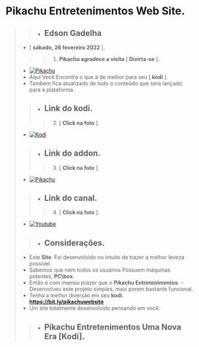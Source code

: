 # **Pikachu Entretenimentos Web Site**.
>> - ## **Edson Gadelha** 
> - [ **sábado, 26 fevereiro 2022** ].
>>> 1. **Pikachu agradece a visita** [ **Divirta-se** ].
> - [![Pikachu](https://i.imgur.com/WQNErVg.jpg)](https://cuspida.github.io/PikachuEntretenimentos/)
> - Aqui Você Encontra o que à de melhor para seu [ **kodi** ].
> - Tambem fica atualizado de todo o conteúdo que sera lançado para a plataforma.
>> - ## **Link do kodi**.
>>> 2. [ **Click na foto** ].
> - [![Kodi](https://pod.inrupt.com/pikachu12/public/AddonPikachu/Imagens/KodiPikachu.png)](https://kodi.tv/)
>> - ## **Link do addon**.
>>> 3. [ **Click na foto** ].
> - [![Pikachu](https://i.imgur.com/lOnHDqG.jpg)](https://github.com/cuspida/cuspida/blob/main/plugin.video.pikachu.zip?raw=true)
>> - ## **Link do canal**.
>>> 4. [ **Click na foto** ].
> - [![Youtube](https://www.themoviedb.org/t/p/original/gpWAdT0RiWfFc7g739BOv7AxcGK.jpg)](https://m.youtube.com/channel/UCeVrB6BlEGnGNU6R2vMg_IQ)
>> - ## **Considerações**.
> - Este **Site**. Foi desenvolvido no intuito de trazer a melhor leveza possível.
> - Sabemos que nem todos os usuários Possuem máquinas potentes, **PC\box**.
> - Então é com imenso prazer que o **Pikachu Entretenimentos**.
    - Desenvolveu este projeto simples, mais porem bastante funcional.
> - Tenha a melhor diversão em seu **kodi**.  **<https://bit.ly/pikachuwebsite>** 
> - Um site totalmente desenvolvido pensando em você.
>> - ## **Pikachu Entretenimentos** Uma Nova Era [**Kodi**].
